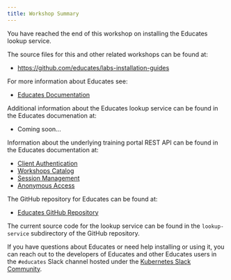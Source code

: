 ```yaml
---
title: Workshop Summary
---
```


You have reached the end of this workshop on installing the Educates lookup
service.

The source files for this and other related workshops can be found at:

* https://github.com/educates/labs-installation-guides

For more information about Educates see:

* [Educates Documentation](https://docs.educates.dev)

Additional information about the Educates lookup service can be found in the
Educates documenation at:

* Coming soon...

Information about the underlying training portal REST API can be found in the
Educates documentation at:

* [Client Authentication](https://docs.educates.dev/portal-rest-api/client-authentication)
* [Workshops Catalog](https://docs.educates.dev/portal-rest-api/workshops-catalog)
* [Session Management](https://docs.educates.dev/portal-rest-api/session-management)
* [Anonymous Access](https://docs.educates.dev/portal-rest-api/anonymous-access)

The GitHub repository for Educates can be found at:

* [Educates GitHub Repository](https://github.com/vmware-tanzu-labs/educates-training-platform)

The current source code for the lookup service can be found in the
`lookup-service` subdirectory of the GitHub repository.

If you have questions about Educates or need help installing or using it, you
can reach out to the developers of Educates and other Educates users in the
`#educates` Slack channel hosted under the [Kubernetes Slack
Community](https://kubernetes.slack.com/).
